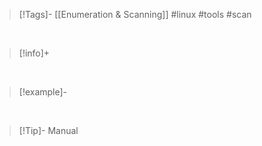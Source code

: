 > [!Tags]-
> [[Enumeration & Scanning]]
> #linux #tools #scan
> 

&nbsp;
&nbsp;
&nbsp;
&nbsp;

> [!info]+
> 

&nbsp;

> [!example]-
> 

&nbsp;

> [!Tip]- Manual

